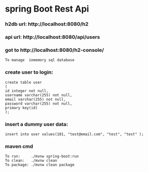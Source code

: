 # spring Boot Rest Api

###	h2db url: http://localhost:8080/h2
###	api url: http://localhost:8080/api/users

### got to http://localhost:8080/h2-console/

	To manage  inmemory sql database

### create user to login:

	create table user
	(
	id integer not null,
	username varchar(255) not null,
	email varchar(255) not null,
	password varchar(255) not null,
	primary key(id)
	);

###	insert a dummy user data:

	insert into user values(101, "test@email.com", "test", "test" );

###	maven cmd
	To run:     ./mvnw spring-boot:run
	To clean:   ./mvnw clean
	To package: ./mvnw clean package
